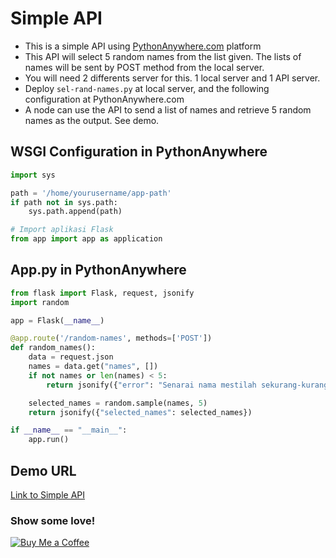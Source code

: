 # Simple API
- This is a simple API using [PythonAnywhere.com](https://www.pythonanywhere.com/) platform
- This API will select 5 random names from the list given. The lists of names will be sent by POST method from the local server.
- You will need 2 differents server for this. 1 local server and 1 API server.
- Deploy `sel-rand-names.py` at local server, and the following configuration at PythonAnywhere.com
- A node can use the API to send a list of names and retrieve 5 random names as the output. See demo.

## WSGI Configuration in PythonAnywhere
```python
import sys

path = '/home/yourusername/app-path'
if path not in sys.path:
    sys.path.append(path)

# Import aplikasi Flask
from app import app as application
```

## App.py in PythonAnywhere
```python
from flask import Flask, request, jsonify
import random

app = Flask(__name__)

@app.route('/random-names', methods=['POST'])
def random_names():
    data = request.json
    names = data.get("names", [])
    if not names or len(names) < 5:
        return jsonify({"error": "Senarai nama mestilah sekurang-kurangnya 5"}), 400

    selected_names = random.sample(names, 5)
    return jsonify({"selected_names": selected_names})

if __name__ == "__main__":
    app.run()
```

## Demo URL
[Link to Simple API](https://simple-api-using-pythonanywhere-xaj2hcge4thvgjzk3xuvwa.streamlit.app/)


### Show some love!
[![Buy Me a Coffee](https://img.buymeacoffee.com/button-api/?text=Buy%20me%20a%20coffee&emoji=☕&slug=suriyakame&button_colour=FFDD00&font_colour=000000&font_family=Cookie&outline_colour=000000&coffee_colour=ffffff)](https://buymeacoffee.com/suriyakame)

